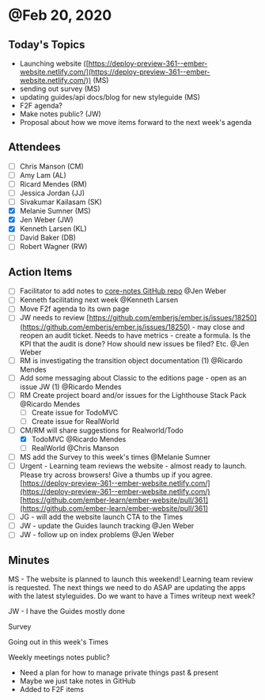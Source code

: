 # @Feb 20, 2020

## Today's Topics

- Launching website ([https://deploy-preview-361--ember-website.netlify.com/](https://deploy-preview-361--ember-website.netlify.com/)) (MS)
- sending out survey (MS)
- updating guides/api docs/blog for new styleguide (MS)
- F2F agenda?
- Make notes public? (JW)
- Proposal about how we move items forward to the next week's agenda

## Attendees

- [ ]  Chris Manson (CM)
- [ ]  Amy Lam (AL)
- [ ]  Ricard Mendes (RM)
- [ ]  Jessica Jordan (JJ)
- [ ]  Sivakumar Kailasam (SK)
- [x]  Melanie Sumner (MS)
- [x]  Jen Weber (JW)
- [x]  Kenneth Larsen (KL)
- [ ]  David Baker (DB)
- [ ]  Robert Wagner (RW)

## Action Items

- [ ]  Facilitator to add notes to [core-notes GitHub repo](https://github.com/emberjs/core-notes/) @Jen Weber
- [ ]  Kenneth facilitating next week @Kenneth Larsen
- [ ]  Move F2f agenda to its own page
- [ ]  JW needs to review [https://github.com/emberjs/ember.js/issues/18250](https://github.com/emberjs/ember.js/issues/18250) - may close and reopen an audit ticket. Needs to have metrics - create a formula. Is the KPI that the audit is done? How should new issues be filed? Etc. @Jen Weber
- [ ]  RM is investigating the transition object documentation (1) @Ricardo Mendes
- [ ]  Add some messaging about Classic to the editions page - open as an issue JW (1) @Ricardo Mendes
- [ ]  RM Create project board and/or issues for the Lighthouse Stack Pack @Ricardo Mendes
    - [ ]  Create issue for TodoMVC
    - [ ]  Create issue for RealWorld
- [ ]  CM/RM will share suggestions for Realworld/Todo
    - [x]  TodoMVC @Ricardo Mendes
    - [ ]  RealWorld @Chris Manson
- [ ]  MS add the Survey to this week's times @Melanie Sumner
- [ ]  Urgent - Learning team reviews the website - almost ready to launch. Please try across browsers! Give a thumbs up if you agree. [https://deploy-preview-361--ember-website.netlify.com/](https://deploy-preview-361--ember-website.netlify.com/)  [https://github.com/ember-learn/ember-website/pull/361](https://github.com/ember-learn/ember-website/pull/361)
- [ ]  JG - will add the website launch CTA to the Times
- [ ]  JW - update the Guides launch tracking @Jen Weber
- [ ]  JW - follow up on index problems @Jen Weber

## Minutes

MS - The website is planned to launch this weekend! Learning team review is requested. The next things we need to do ASAP are updating the apps with the latest styleguides. Do we want to have a Times writeup next week?

JW - I have the Guides mostly done

Survey

Going out in this week's Times

Weekly meetings notes public?

- Need a plan for how to manage private things past & present
- Maybe we just take notes in GitHub
- Added to F2F items